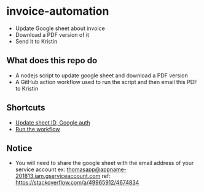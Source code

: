 # invoice-automation

- Update Google sheet about invoice
- Download a PDF version of it
- Send it to Kristin
## What does this repo do

- A nodejs script to update google sheet and download a PDF version
- A GitHub action workflow used to run the script and then email this PDF to Kristin

## Shortcuts

- [Update sheet ID, Google auth](https://github.com/timqian/invoice-automation/settings/secrets/actions)
- [Run the workflow](https://github.com/timqian/invoice-automation/actions/workflows/main.yml)

## Notice

- You will need to share the google sheet with the email address of your service account ex: thomasapp@appname-201813.iam.gserviceaccount.com ref: https://stackoverflow.com/a/49965912/4674834
